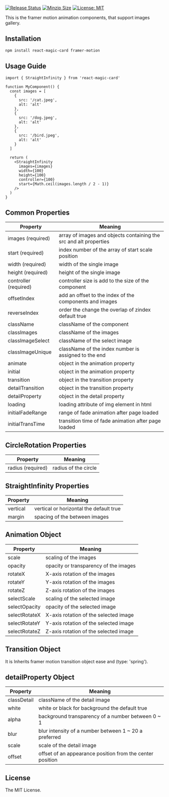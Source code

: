 [![Release Status](https://img.shields.io/github/release/su-pull/react-magic-card.svg)](https://github.com/su-pull/react-magic-card/releases/latest)
[![Minzip Size](https://img.shields.io/bundlephobia/minzip/react-magic-card)](https://bundlephobia.com/package/react-magic-card)
[![License: MIT](https://img.shields.io/badge/License-MIT-blue.svg)](https://opensource.org/licenses/MIT)

This is the framer motion animation components, that support images gallery.

## Installation

```sh
npm install react-magic-card framer-motion
```

## Usage Guide

```tsx
import { StraightInfinity } from 'react-magic-card'

function MyComponent() {
  const images = [
    {
      src: '/cat.jpeg',
      alt: 'alt'
    },
    {
      src: '/dog.jpeg',
      alt: 'alt'
    },
    {
      src: '/bird.jpeg',
      alt: 'alt'
    }
  ]

  return (
    <StraightInfinity
      images={images}
      width={100}
      height={100}
      controller={100}
      start={Math.ceil(images.length / 2 - 1)}
    />
  )
}
```

## Common Properties

| Property              | Meaning                                                           |
| --------------------- | ----------------------------------------------------------------- |
| images (required)     | array of images and objects containing the src and alt properties |
| start (required)      | index number of the array of start scale position                 |
| width (required)      | width of the single image                                         |
| height (required)     | height of the single image                                        |
| controller (required) | controller size is add to the size of the component               |
| offsetIndex           | add an offset to the index of the components and images           |
| reverseIndex          | order the change the overlap of zindex default true               |
| className             | className of the component                                        |
| classImages           | className of the images                                           |
| classImageSelect      | className of the select image                                     |
| classImageUnique      | className of the index number is assigned to the end              |
| animate               | object in the animation property                                  |
| initial               | object in the animation property                                  |
| transition            | object in the transition property                                 |
| detailTransition      | object in the transition property                                 |
| detailProperty        | object in the detail property                                     |
| loading               | loading attribute of img element in html                          |
| initialFadeRange      | range of fade animation after page loaded                         |
| initialTransTime      | transition time of fade animation after page loaded               |

## CircleRotation Properties

| Property          | Meaning              |
| ----------------- | -------------------- |
| radius (required) | radius of the circle |

## StraightInfinity Properties

| Property | Meaning                                 |
| -------- | --------------------------------------- |
| vertical | vertical or horizontal the default true |
| margin   | spacing of the between images           |

## Animation Object

| Property      | Meaning                               |
| ------------- | ------------------------------------- |
| scale         | scaling of the images                 |
| opacity       | opacity or transparency of the images |
| rotateX       | X-axis rotation of the images         |
| rotateY       | Y-axis rotation of the images         |
| rotateZ       | Z-axis rotation of the images         |
| selectScale   | scaling of the selected image         |
| selectOpacity | opacity of the selected image         |
| selectRotateX | X-axis rotation of the selected image |
| selectRotateY | Y-axis rotation of the selected image |
| selectRotateZ | Z-axis rotation of the selected image |

## Transition Object

It is Inherits framer motion transition object ease and (type: 'spring').

## detailProperty Object

| Property    | Meaning                                                   |
| ----------- | --------------------------------------------------------- |
| classDetail | className of the detail image                             |
| white       | white or black for background the default true            |
| alpha       | background transparency of a number between 0 ~ 1         |
| blur        | blur intensity of a number between 1 ~ 20 a preferred     |
| scale       | scale of the detail image                                 |
| offset      | offset of an appearance position from the center position |

## License

The MIT License.
